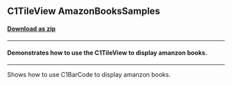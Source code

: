 ## C1TileView AmazonBooksSamples
#### [Download as zip](https://downgit.github.io/#/home?url=https://github.com/GrapeCity/ComponentOne-WPF-Samples/tree/master/\NET_4.5.2\C1.WPF.TileView\CS\AmazonBooksSamples)
____
#### Demonstrates how to use the C1TileView to display amanzon books.
____
Shows how to use C1BarCode to display amanzon books.
